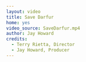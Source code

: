 ```yaml
---
layout: video
title: Save Darfur
home: yes
video_source: SaveDarfur.mp4
author: Jay Howard
credits:
  - Terry Rietta, Director
  - Jay Howard, Producer
---
```

